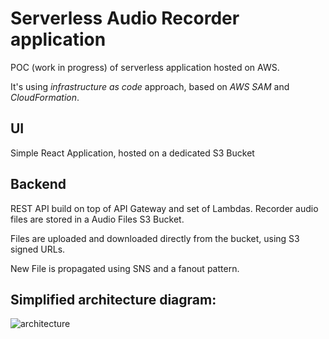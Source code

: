 # Serverless Audio Recorder application

POC (work in progress) of serverless application hosted on AWS.

It's using *infrastructure as code* approach, based on *AWS SAM* and *CloudFormation*.

## UI
Simple React Application, hosted on a dedicated S3 Bucket

## Backend

REST API build on top of API Gateway and set of Lambdas.
Recorder audio files are stored in a Audio Files S3 Bucket.

Files are uploaded and downloaded directly from the bucket, using S3 signed URLs.

New File is propagated using SNS and a fanout pattern.

## Simplified architecture diagram:

![architecture](https://s3-eu-west-1.amazonaws.com/sosnowski-hosting/audio-recorder.png "Architecture Diagram")
